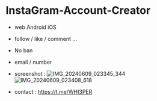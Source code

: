 # InstaGram-Account-Creator
- web Android iOS
- follow / like / comment ...
- No ban
- email / number
- screenshot : ![IMG_20240609_023345_344](https://github.com/Whisper-Legendary/InstaGram-Account-Creator/assets/165835238/10091aa3-b45b-4371-aa0e-f9e0dbcec688)
![IMG_20240609_023408_618](https://github.com/Whisper-Legendary/InstaGram-Account-Creator/assets/165835238/490fd113-76bf-47a5-a7bb-09f555cadbc1)

- contact : https://t.me/WHI3PER
